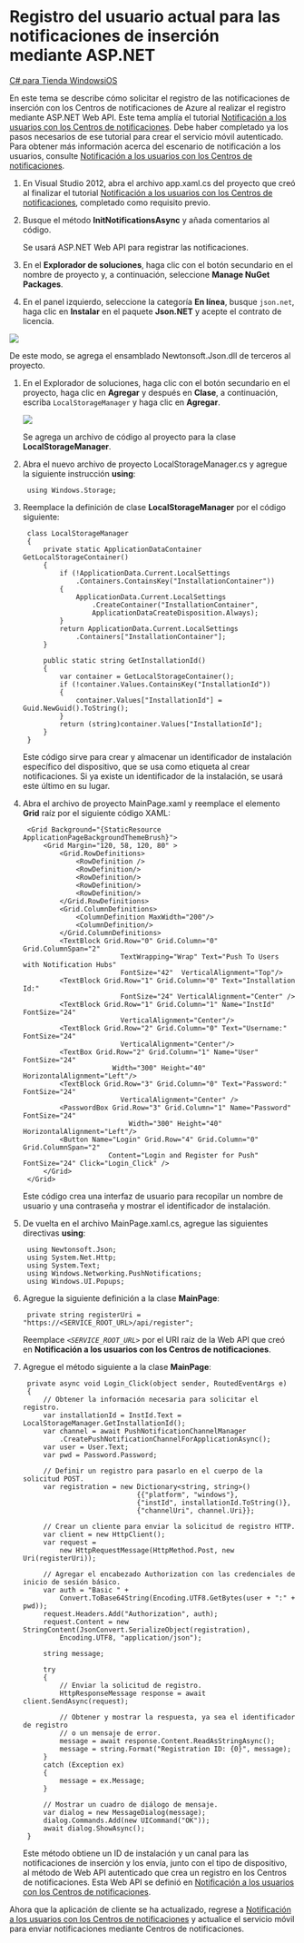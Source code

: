 <properties linkid="notification-hubs-how-to-guides-howto-register-user-with-aspnet-webapi-windowsphonedotnet" urlDisplayName="Notify Windows Store app users by using Web API" pageTitle="Register the current user for push notifications by using Web API - Notification Hubs" metaKeywords="Azure registering application, Notification Hubs, Azure push notifications, push notification Windows Store app" description="Learn how to request push notification registration in a Windows Store app with Azure Notification Hubs when registeration is performed by ASP.NET Web API." metaCanonical="" services="notification-hubs" documentationCenter="" title="Register the current user for push notifications by using ASP.NET" authors="" solutions="" manager="" editor="" />

Registro del usuario actual para las notificaciones de inserción mediante ASP.NET
=================================================================================

[C\# para Tienda Windows](/es-es/documentation/articles/notification-hubs-windows-store-aspnet-register-user-push-notifications/ "C# para Tienda Windows")[iOS](/es-es/documentation/articles/notification-hubs-ios-aspnet-register-user-push-notifications/ "iOS")

En este tema se describe cómo solicitar el registro de las notificaciones de inserción con los Centros de notificaciones de Azure al realizar el registro mediante ASP.NET Web API. Este tema amplía el tutorial [Notificación a los usuarios con los Centros de notificaciones](/es-es/manage/services/notification-hubs/notify-users-aspnet). Debe haber completado ya los pasos necesarios de ese tutorial para crear el servicio móvil autenticado. Para obtener más información acerca del escenario de notificación a los usuarios, consulte [Notificación a los usuarios con los Centros de notificaciones](/es-es/manage/services/notification-hubs/notify-users-aspnet).

1.  En Visual Studio 2012, abra el archivo app.xaml.cs del proyecto que creó al finalizar el tutorial [Notificación a los usuarios con los Centros de notificaciones](/es-es/manage/services/notification-hubs/notify-users-aspnet), completado como requisito previo.

2.  Busque el método **InitNotificationsAsync** y añada comentarios al código.

    Se usará ASP.NET Web API para registrar las notificaciones.

3.  En el **Explorador de soluciones**, haga clic con el botón secundario en el nombre de proyecto y, a continuación, seleccione **Manage NuGet Packages**.

4.  En el panel izquierdo, seleccione la categoría **En línea**, busque `json.net`, haga clic en **Instalar** en el paquete **Json.NET** y acepte el contrato de licencia.

  ![](./media/notification-hubs-windows-store-aspnet-register-user-push-notifications/notification-hub-add-nuget-package-json.png)

  De este modo, se agrega el ensamblado Newtonsoft.Json.dll de terceros al proyecto.

1.  En el Explorador de soluciones, haga clic con el botón secundario en el proyecto, haga clic en **Agregar** y después en **Clase**, a continuación, escriba `LocalStorageManager` y haga clic en **Agregar**.

    ![](./media/notification-hubs-windows-store-aspnet-register-user-push-notifications/notification-hub-create-aspnet-class.png)

    Se agrega un archivo de código al proyecto para la clase **LocalStorageManager**.

2.  Abra el nuevo archivo de proyecto LocalStorageManager.cs y agregue la siguiente instrucción **using**:

         using Windows.Storage;

3.  Reemplace la definición de clase **LocalStorageManager** por el código siguiente:

         class LocalStorageManager
         {
             private static ApplicationDataContainer GetLocalStorageContainer()
             {
                 if (!ApplicationData.Current.LocalSettings
                     .Containers.ContainsKey("InstallationContainer"))
                 {
                     ApplicationData.Current.LocalSettings
                         .CreateContainer("InstallationContainer",                                                            
                         ApplicationDataCreateDisposition.Always);
                 }
                 return ApplicationData.Current.LocalSettings
                     .Containers["InstallationContainer"];
             }

             public static string GetInstallationId()
             {
                 var container = GetLocalStorageContainer();
                 if (!container.Values.ContainsKey("InstallationId"))
                 {
                     container.Values["InstallationId"] = Guid.NewGuid().ToString();
                 }
                 return (string)container.Values["InstallationId"];
             }
         }

    Este código sirve para crear y almacenar un identificador de instalación específico del dispositivo, que se usa como etiqueta al crear notificaciones. Si ya existe un identificador de la instalación, se usará este último en su lugar.

4.  Abra el archivo de proyecto MainPage.xaml y reemplace el elemento **Grid** raíz por el siguiente código XAML:

         <Grid Background="{StaticResource ApplicationPageBackgroundThemeBrush}">
             <Grid Margin="120, 58, 120, 80" >
                 <Grid.RowDefinitions>
                     <RowDefinition />
                     <RowDefinition/>
                     <RowDefinition/>
                     <RowDefinition/>
                     <RowDefinition/>
                 </Grid.RowDefinitions>
                 <Grid.ColumnDefinitions>
                     <ColumnDefinition MaxWidth="200"/>
                     <ColumnDefinition/>
                 </Grid.ColumnDefinitions>
                 <TextBlock Grid.Row="0" Grid.Column="0" Grid.ColumnSpan="2"  
                                TextWrapping="Wrap" Text="Push To Users with Notification Hubs" 
                                FontSize="42"  VerticalAlignment="Top"/>
                 <TextBlock Grid.Row="1" Grid.Column="0" Text="Installation Id:" 
                                FontSize="24" VerticalAlignment="Center" />
                 <TextBlock Grid.Row="1" Grid.Column="1" Name="InstId" FontSize="24" 
                                VerticalAlignment="Center"/>
                 <TextBlock Grid.Row="2" Grid.Column="0" Text="Username:" FontSize="24" 
                                VerticalAlignment="Center"/>
                 <TextBox Grid.Row="2" Grid.Column="1" Name="User" FontSize="24" 
                              Width="300" Height="40" HorizontalAlignment="Left"/>
                 <TextBlock Grid.Row="3" Grid.Column="0" Text="Password:" FontSize="24" 
                                VerticalAlignment="Center" />
                 <PasswordBox Grid.Row="3" Grid.Column="1" Name="Password" FontSize="24" 
                                  Width="300" Height="40" HorizontalAlignment="Left"/>
                 <Button Name="Login" Grid.Row="4" Grid.Column="0" Grid.ColumnSpan="2" 
                             Content="Login and Register for Push" FontSize="24" Click="Login_Click" />
             </Grid>
         </Grid>

    Este código crea una interfaz de usuario para recopilar un nombre de usuario y una contraseña y mostrar el identificador de instalación.

5.  De vuelta en el archivo MainPage.xaml.cs, agregue las siguientes directivas **using**:

         using Newtonsoft.Json;
         using System.Net.Http;
         using System.Text;
         using Windows.Networking.PushNotifications;
         using Windows.UI.Popups;

6.  Agregue la siguiente definición a la clase **MainPage**:

         private string registerUri = "https://<SERVICE_ROOT_URL>/api/register";

    Reemplace *`<SERVICE_ROOT_URL>`* por el URI raíz de la Web API que creó en **Notificación a los usuarios con los Centros de notificaciones**.

7.  Agregue el método siguiente a la clase **MainPage**:

         private async void Login_Click(object sender, RoutedEventArgs e)
         {
             // Obtener la información necesaria para solicitar el registro.
             var installationId = InstId.Text = LocalStorageManager.GetInstallationId();
             var channel = await PushNotificationChannelManager
                 .CreatePushNotificationChannelForApplicationAsync();
             var user = User.Text;
             var pwd = Password.Password;

             // Definir un registro para pasarlo en el cuerpo de la solicitud POST.
             var registration = new Dictionary<string, string>()
                                    {{"platform", "windows"},
                                    {"instId", installationId.ToString()},
                                    {"channelUri", channel.Uri}};

             // Crear un cliente para enviar la solicitud de registro HTTP.
             var client = new HttpClient();
             var request =
                 new HttpRequestMessage(HttpMethod.Post, new Uri(registerUri));
                
             // Agregar el encabezado Authorization con las credenciales de inicio de sesión básico.
             var auth = "Basic " +
                 Convert.ToBase64String(Encoding.UTF8.GetBytes(user + ":" + pwd));
             request.Headers.Add("Authorization", auth);
             request.Content = new StringContent(JsonConvert.SerializeObject(registration),
                 Encoding.UTF8, "application/json");

             string message;

             try
             {
                 // Enviar la solicitud de registro.
                 HttpResponseMessage response = await client.SendAsync(request);

                 // Obtener y mostrar la respuesta, ya sea el identificador de registro
                 // o un mensaje de error.
                 message = await response.Content.ReadAsStringAsync();
                 message = string.Format("Registration ID: {0}", message);
             }
             catch (Exception ex)
             {
                 message = ex.Message;
             }

             // Mostrar un cuadro de diálogo de mensaje.
             var dialog = new MessageDialog(message);
             dialog.Commands.Add(new UICommand("OK"));
             await dialog.ShowAsync();
         }

    Este método obtiene un ID de instalación y un canal para las notificaciones de inserción y los envía, junto con el tipo de dispositivo, al método de Web API autenticado que crea un registro en los Centros de notificaciones. Esta Web API se definió en [Notificación a los usuarios con los Centros de notificaciones](/es-es/manage/services/notification-hubs/notify-users-aspnet).

Ahora que la aplicación de cliente se ha actualizado, regrese a [Notificación a los usuarios con los Centros de notificaciones](/es-es/manage/services/notification-hubs/notify-users-aspnet) y actualice el servicio móvil para enviar notificaciones mediante Centros de notificaciones.

